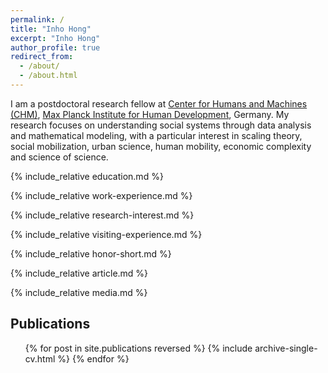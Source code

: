 ```yaml
---
permalink: /
title: "Inho Hong"
excerpt: "Inho Hong"
author_profile: true
redirect_from: 
  - /about/
  - /about.html
---
```


I am a postdoctoral research fellow at [Center for Humans and Machines (CHM)](https://www.mpib-berlin.mpg.de/chm), [Max Planck Institute for Human Development](https://www.mpib-berlin.mpg.de/en), Germany. My research focuses on understanding social systems through data analysis and mathematical modeling, with a particular interest in scaling theory, social mobilization, urban science, human mobility, economic complexity and science of science.

{% include_relative education.md %}

{% include_relative work-experience.md %}

{% include_relative research-interest.md %}

{% include_relative visiting-experience.md %}

{% include_relative honor-short.md %}

{% include_relative article.md %}

{% include_relative media.md %}

Publications
------
  <ul>{% for post in site.publications reversed %}
    {% include archive-single-cv.html %}
  {% endfor %}</ul>


